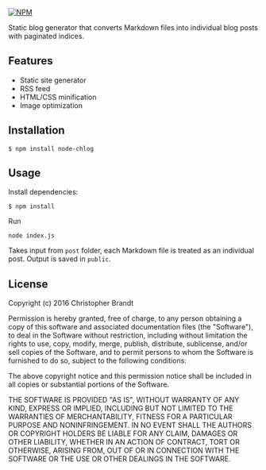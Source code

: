 [![NPM](https://nodei.co/npm/node-chlog.png?downloads=true&stars=true)](https://nodei.co/npm/node-chlog/)

Static blog generator that converts Markdown files into individual blog posts with paginated indices.

Features
---------
+ Static site generator
+ RSS feed
+ HTML/CSS minification
+ Image optimization

Installation
-------------
    $ npm install node-chlog


Usage
-------------

Install dependencies:

    $ npm install

Run

    node index.js

Takes input from `post` folder, each Markdown file is treated as an individual post. Output is saved in `public`.


## License

Copyright (c) 2016 Christopher Brandt

Permission is hereby granted, free of charge, to any person obtaining a copy of this software and associated documentation files (the "Software"), to deal in the Software without restriction, including without limitation the rights to use, copy, modify, merge, publish, distribute, sublicense, and/or sell copies of the Software, and to permit persons to whom the Software is furnished to do so, subject to the following conditions:

The above copyright notice and this permission notice shall be included in all copies or substantial portions of the Software.

THE SOFTWARE IS PROVIDED "AS IS", WITHOUT WARRANTY OF ANY KIND, EXPRESS OR IMPLIED, INCLUDING BUT NOT LIMITED TO THE WARRANTIES OF MERCHANTABILITY, FITNESS FOR A PARTICULAR PURPOSE AND NONINFRINGEMENT. IN NO EVENT SHALL THE AUTHORS OR COPYRIGHT HOLDERS BE LIABLE FOR ANY CLAIM, DAMAGES OR OTHER LIABILITY, WHETHER IN AN ACTION OF CONTRACT, TORT OR OTHERWISE, ARISING FROM, OUT OF OR IN CONNECTION WITH THE SOFTWARE OR THE USE OR OTHER DEALINGS IN THE SOFTWARE.
